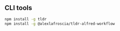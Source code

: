 ## CLI tools

```bash
npm install -g tldr
npm install -g @alexlafroscia/tldr-alfred-workflow
```
<!--stackedit_data:
eyJoaXN0b3J5IjpbLTE3NTU4MTgyMjNdfQ==
-->